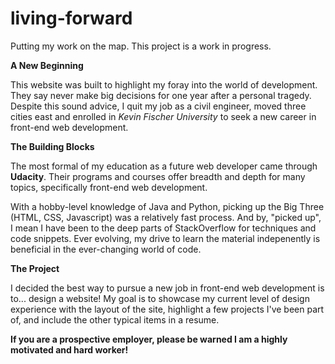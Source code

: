 # living-forward
Putting my work on the map.  This project is a work in progress.

<strong>A New Beginning</strong>

This website was built to highlight my foray into the world of development.  They say never make big decisions for one year after a personal tragedy.  Despite this sound advice, I quit my job as a civil engineer, moved three cities east and enrolled in <i>Kevin Fischer University</i> to seek a new career in front-end web development.

<strong>The Building Blocks</strong>

The most formal of my education as a future web developer came through <strong>Udacity</strong>.  Their programs and courses offer breadth and depth for many topics, specifically front-end web development.

With a hobby-level knowledge of Java and Python, picking up the Big Three (HTML, CSS, Javascript) was a relatively fast process.  And by, "picked up", I mean I have been to the deep parts of StackOverflow for techniques and code snippets.  Ever evolving, my drive to learn the material indepenently is beneficial in the ever-changing world of code.

<strong>The Project</strong>

I decided the best way to pursue a new job in front-end web development is to... design a website!  My goal is to showcase my current level of design experience with the layout of the site, highlight a few projects I've been part of, and include the other typical items in a resume.

<strong>If you are a prospective employer, please be warned I am a highly motivated and hard worker!</strong>
